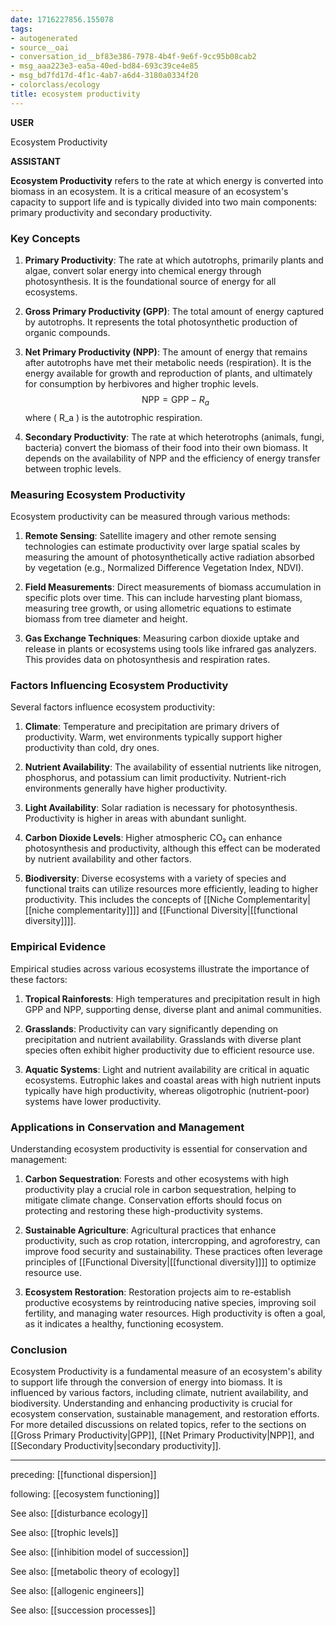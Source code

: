 ```yaml
---
date: 1716227856.155078
tags:
- autogenerated
- source__oai
- conversation_id__bf83e386-7978-4b4f-9e6f-9cc95b08cab2
- msg_aaa223e3-ea5a-40ed-bd84-693c39ce4e85
- msg_bd7fd17d-4f1c-4ab7-a6d4-3180a0334f20
- colorclass/ecology
title: ecosystem productivity
---
```


**USER**

Ecosystem Productivity


**ASSISTANT**

**Ecosystem Productivity** refers to the rate at which energy is converted into biomass in an ecosystem. It is a critical measure of an ecosystem's capacity to support life and is typically divided into two main components: primary productivity and secondary productivity.

### Key Concepts

1. **Primary Productivity**: The rate at which autotrophs, primarily plants and algae, convert solar energy into chemical energy through photosynthesis. It is the foundational source of energy for all ecosystems.

2. **Gross Primary Productivity (GPP)**: The total amount of energy captured by autotrophs. It represents the total photosynthetic production of organic compounds.

3. **Net Primary Productivity (NPP)**: The amount of energy that remains after autotrophs have met their metabolic needs (respiration). It is the energy available for growth and reproduction of plants, and ultimately for consumption by herbivores and higher trophic levels.
   $$
   \text{NPP} = \text{GPP} - R_a
   $$
   where \( R_a \) is the autotrophic respiration.

4. **Secondary Productivity**: The rate at which heterotrophs (animals, fungi, bacteria) convert the biomass of their food into their own biomass. It depends on the availability of NPP and the efficiency of energy transfer between trophic levels.

### Measuring Ecosystem Productivity

Ecosystem productivity can be measured through various methods:

1. **Remote Sensing**: Satellite imagery and other remote sensing technologies can estimate productivity over large spatial scales by measuring the amount of photosynthetically active radiation absorbed by vegetation (e.g., Normalized Difference Vegetation Index, NDVI).

2. **Field Measurements**: Direct measurements of biomass accumulation in specific plots over time. This can include harvesting plant biomass, measuring tree growth, or using allometric equations to estimate biomass from tree diameter and height.

3. **Gas Exchange Techniques**: Measuring carbon dioxide uptake and release in plants or ecosystems using tools like infrared gas analyzers. This provides data on photosynthesis and respiration rates.

### Factors Influencing Ecosystem Productivity

Several factors influence ecosystem productivity:

1. **Climate**: Temperature and precipitation are primary drivers of productivity. Warm, wet environments typically support higher productivity than cold, dry ones.

2. **Nutrient Availability**: The availability of essential nutrients like nitrogen, phosphorus, and potassium can limit productivity. Nutrient-rich environments generally have higher productivity.

3. **Light Availability**: Solar radiation is necessary for photosynthesis. Productivity is higher in areas with abundant sunlight.

4. **Carbon Dioxide Levels**: Higher atmospheric CO₂ can enhance photosynthesis and productivity, although this effect can be moderated by nutrient availability and other factors.

5. **Biodiversity**: Diverse ecosystems with a variety of species and functional traits can utilize resources more efficiently, leading to higher productivity. This includes the concepts of [[Niche Complementarity|[[niche complementarity]]]] and [[Functional Diversity|[[functional diversity]]]].

### Empirical Evidence

Empirical studies across various ecosystems illustrate the importance of these factors:

1. **Tropical Rainforests**: High temperatures and precipitation result in high GPP and NPP, supporting dense, diverse plant and animal communities.

2. **Grasslands**: Productivity can vary significantly depending on precipitation and nutrient availability. Grasslands with diverse plant species often exhibit higher productivity due to efficient resource use.

3. **Aquatic Systems**: Light and nutrient availability are critical in aquatic ecosystems. Eutrophic lakes and coastal areas with high nutrient inputs typically have high productivity, whereas oligotrophic (nutrient-poor) systems have lower productivity.

### Applications in Conservation and Management

Understanding ecosystem productivity is essential for conservation and management:

1. **Carbon Sequestration**: Forests and other ecosystems with high productivity play a crucial role in carbon sequestration, helping to mitigate climate change. Conservation efforts should focus on protecting and restoring these high-productivity systems.

2. **Sustainable Agriculture**: Agricultural practices that enhance productivity, such as crop rotation, intercropping, and agroforestry, can improve food security and sustainability. These practices often leverage principles of [[Functional Diversity|[[functional diversity]]]] to optimize resource use.

3. **Ecosystem Restoration**: Restoration projects aim to re-establish productive ecosystems by reintroducing native species, improving soil fertility, and managing water resources. High productivity is often a goal, as it indicates a healthy, functioning ecosystem.

### Conclusion

Ecosystem Productivity is a fundamental measure of an ecosystem's ability to support life through the conversion of energy into biomass. It is influenced by various factors, including climate, nutrient availability, and biodiversity. Understanding and enhancing productivity is crucial for ecosystem conservation, sustainable management, and restoration efforts. For more detailed discussions on related topics, refer to the sections on [[Gross Primary Productivity|GPP]], [[Net Primary Productivity|NPP]], and [[Secondary Productivity|secondary productivity]].


---

preceding: [[functional dispersion]]  


following: [[ecosystem functioning]]

See also: [[disturbance ecology]]


See also: [[trophic levels]]


See also: [[inhibition model of succession]]


See also: [[metabolic theory of ecology]]


See also: [[allogenic engineers]]


See also: [[succession processes]]